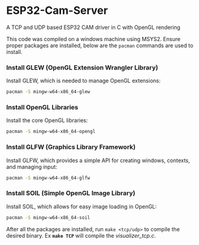 # ESP32-Cam-Server
A TCP and UDP based ESP32 CAM driver in C with OpenGL rendering

This code was compiled on a windows machine using MSYS2.
Ensure proper packages are installed, below are the `pacman` commands are used to install.

### Install GLEW (OpenGL Extension Wrangler Library)
Install GLEW, which is needed to manage OpenGL extensions:

```bash
pacman -S mingw-w64-x86_64-glew
```
### Install OpenGL Libraries
Install the core OpenGL libraries:

```bash
pacman -S mingw-w64-x86_64-opengl
```

### Install GLFW (Graphics Library Framework)
Install GLFW, which provides a simple API for creating windows, contexts, and managing input:

```bash
pacman -S mingw-w64-x86_64-glfw
```

### Install SOIL (Simple OpenGL Image Library)
Install SOIL, which allows for easy image loading in OpenGL:

```bash
pacman -S mingw-w64-x86_64-soil
```

After all the packages are installed, run `make <tcp/udp>` to compile the desired binary. Ex **`make TCP`** will compile the *visualizer_tcp.c*.


